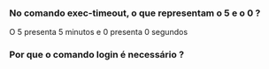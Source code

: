 ### No comando exec-timeout, o que representam o 5 e o 0 ?

O 5 presenta 5 minutos e 0 presenta 0 segundos



### Por que o comando login é necessário ?

